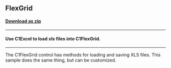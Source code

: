 ## FlexGrid
#### [Download as zip](https://grapecity.github.io/DownGit/#/home?url=https://github.com/GrapeCity/ComponentOne-WinForms-Samples/tree/master/NetFramework\Excel\CS\FlexGridExcel)
____
#### Use C1Excel to load xls files into C1FlexGrid.
____
The C1FlexGrid control has methods for loading and saving XLS files.
This sample does the same thing, but can be customized.
